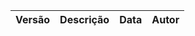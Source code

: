 | Versão | Descrição                              | Data       | Autor           |
|--------|----------------------------------------|------------|-----------------|